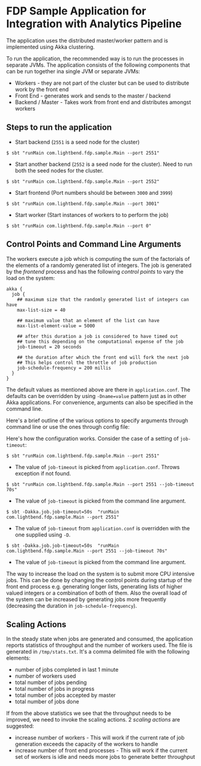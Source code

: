# FDP Sample Application for Integration with Analytics Pipeline

The application uses the distributed master/worker pattern and is implemented using Akka clustering.

To run the application, the recommended way is to run the processes in separate JVMs. The application consists of the following components that can be run together ina single JVM or separate JVMs:

* Workers - they are not part of the cluster but can be used to distribute work by the front end
* Front End - generates work and sends to the master / backend
* Backend / Master - Takes work from front end and distributes amongst workers 

## Steps to run the application

* Start backend (`2551` is a seed node for the cluster)

`$ sbt "runMain com.lightbend.fdp.sample.Main --port 2551"`

* Start another backend (`2552` is a seed node for the cluster). Need to run both the seed nodes for the cluster.

`$ sbt "runMain com.lightbend.fdp.sample.Main --port 2552"`

* Start frontend (Port numbers should be between `3000` and `3999`)

`$ sbt "runMain com.lightbend.fdp.sample.Main --port 3001"`

* Start worker (Start instances of workers to to perform the job)

`$ sbt "runMain com.lightbend.fdp.sample.Main --port 0"`

## Control Points and Command Line Arguments

The workers execute a job which is computing the sum of the factorials of the elements of a randomly generated list of integers. The job is generated by the *frontend* process and has the following *control points* to vary the load on the system:

```
akka {
  job {
    ## maximum size that the randomly generated list of integers can have
    max-list-size = 40

    ## maximum value that an element of the list can have
    max-list-element-value = 5000

    ## after this duration a job is considered to have timed out
    ## tune this depending on the computational expense of the job
    job-timeout = 20 seconds

    ## the duration after which the front end will fork the next job
    ## This helps control the throttle of job production
    job-schedule-frequency = 200 millis
  }
}
```
  
The default values as mentioned above are there in `application.conf`. The defaults can be overridden by using `-Dname=value` pattern just as in other Akka applications. For convenience, arguments can also be specified in the command line. 

Here's a brief outline of the various options to specify arguments through command line or use the ones through config file:

Here's how the configuration works. Consider the case of a setting of `job-timeout`:

`$ sbt "runMain com.lightbend.fdp.sample.Main --port 2551"`

* The value of `job-timeout` is picked from `application.conf`. Throws exception if not found.

`$ sbt "runMain com.lightbend.fdp.sample.Main --port 2551 --job-timeout 70s"`

* The value of `job-timeout` is picked from the command line argument.

`$ sbt -Dakka.job.job-timeout=50s  "runMain com.lightbend.fdp.sample.Main --port 2551"`

* The value of `job-timeout` from `application.conf` is overridden with the one supplied using `-D`.

`$ sbt -Dakka.job.job-timeout=50s  "runMain com.lightbend.fdp.sample.Main --port 2551 --job-timeout 70s"`

* The value of `job-timeout` is picked from the command line argument.


The way to increase the load on the system is to submit more CPU intensive jobs. This can be done by changing the control points during startup of the front end process e.g. generating longer lists, generating lists of higher valued integers or a combination of both of them. Also the overall load of the system can be increased by generating jobs more frequently (decreasing the duration in `job-schedule-frequency`).

## Scaling Actions

In the steady state when jobs are generated and consumed, the application reports statistics of throughput and the number of workers used. The file is generated in `/tmp/stats.txt`. It's a comma delimited file with the following elements:

* number of jobs completed in last 1 minute
* number of workers used
* total number of jobs pending
* total number of jobs in progress
* total number of jobs accepted by master
* total number of jobs done

If from the above statistics we see that the throughput needs to be improved, we need to invoke the scaling actions. 2 *scaling actions* are suggested:

* increase number of workers - This will work if the current rate of job generation exceeds the capacity of the workers to handle
* increase number of front end processes - This will work if the current set of workers is idle and needs more jobs to generate better throughput

